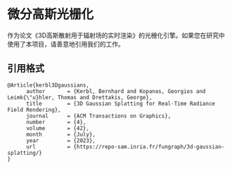 # 微分高斯光栅化

作为论文《3D高斯散射用于辐射场的实时渲染》的光栅化引擎。如果您在研究中使用了本项目，请善意地引用我们的工作。

<section class="section" id="BibTeX">
  <div class="container is-max-desktop content">
    <h2 class="title">引用格式</h2>
    <pre><code>@Article{kerbl3Dgaussians,
      author       = {Kerbl, Bernhard and Kopanas, Georgios and Leimk{\"u}hler, Thomas and Drettakis, George},
      title        = {3D Gaussian Splatting for Real-Time Radiance Field Rendering},
      journal      = {ACM Transactions on Graphics},
      number       = {4},
      volume       = {42},
      month        = {July},
      year         = {2023},
      url          = {https://repo-sam.inria.fr/fungraph/3d-gaussian-splatting/}
}</code></pre>
  </div>
</section>